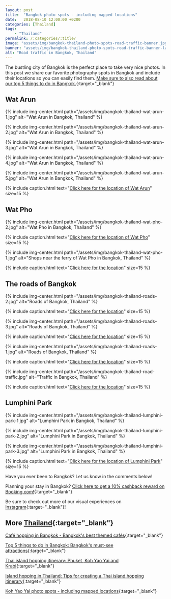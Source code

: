 ```yaml
---
layout: post
title:  "Bangkok photo spots - including mapped locations"
date:   2018-08-10 12:00:00 +0200
categories: [Thailand]
tags:
    - "Thailand"
permalink: /:categories/:title/
image: "assets/img/bangkok-thailand-photo-spots-road-traffic-banner.jpg"
banner: "assets/img/bangkok-thailand-photo-spots-road-traffic-banner-large.jpg"
alt: "Road traffic in Bangkok, Thailand"
---
```


The bustling city of Bangkok is the perfect place to take very nice photos. In this post we share our favorite photography spots in Bangkok and include their locations so you can easily find them. [Make sure to also read about our top 5 things to do in Bangkok.][top 5 bangkok]{:target="_blank"}

## Wat Arun

{% include img-center.html path="/assets/img/bangkok-thailand-wat-arun-1.jpg" alt="Wat Arun in Bangkok, Thailand" %}

{% include img-center.html path="/assets/img/bangkok-thailand-wat-arun-2.jpg" alt="Wat Arun in Bangkok, Thailand" %}

{% include img-center.html path="/assets/img/bangkok-thailand-wat-arun-3.jpg" alt="Wat Arun in Bangkok, Thailand" %}

{% include img-center.html path="/assets/img/bangkok-thailand-wat-arun-4.jpg" alt="Wat Arun in Bangkok, Thailand" %}

{% include img-center.html path="/assets/img/bangkok-thailand-wat-arun-5.jpg" alt="Wat Arun in Bangkok, Thailand" %}

{% include caption.html text="<a target='_blank' href='https://www.google.nl/maps/place/Wat+Arun,+Bangkok+Yai,+Bangkok+10600,+Thailand/@13.7420658,100.477232,15z/data=!3m1!4b1!4m5!3m4!1s0x30e29900caef320d:0x40100b25de28b80!8m2!3d13.7437024!4d100.4860282'>Click here for the location of Wat Arun</a>" size=15 %}

## Wat Pho

{% include img-center.html path="/assets/img/bangkok-thailand-wat-pho-2.jpg" alt="Wat Pho in Bangkok, Thailand" %}

{% include caption.html text="<a target='_blank' href='https://www.google.nl/maps/place/Wat+Phra+Chetuphon+Vimolmangklararm+Rajwaramahaviharn/@13.7465067,100.4903943,17z/data=!3m1!4b1!4m5!3m4!1s0x30e299057145cc81:0x7df49a08f511c22e!8m2!3d13.7465067!4d100.4925884'>Click here for the location of Wat Pho</a>" size=15 %}

{% include img-center.html path="/assets/img/bangkok-thailand-wat-pho-1.jpg" alt="Shops near the ferry of Wat Pho in Bangkok, Thailand" %}

{% include caption.html text="<a target='_blank' href='https://goo.gl/maps/8yuZBHfBdXT2'>Click here for the location</a>" size=15 %}

## The roads of Bangkok

{% include img-center.html path="/assets/img/bangkok-thailand-roads-2.jpg" alt="Roads of Bangkok, Thailand" %}

{% include caption.html text="<a target='_blank' href='https://goo.gl/maps/a72qTLXAzG82'>Click here for the location</a>" size=15 %}

{% include img-center.html path="/assets/img/bangkok-thailand-roads-3.jpg" alt="Roads of Bangkok, Thailand" %}

{% include caption.html text="<a target='_blank' href='https://goo.gl/maps/atsXAma4EnR2'>Click here for the location</a>" size=15 %}

{% include img-center.html path="/assets/img/bangkok-thailand-roads-1.jpg" alt="Roads of Bangkok, Thailand" %}

{% include caption.html text="<a target='_blank' href='https://www.google.com/maps?cid=13309857146310969214&hl=nl&gl=nl&shorturl=1'>Click here for the location</a>" size=15 %}

{% include img-center.html path="/assets/img/bangkok-thailand-road-traffic.jpg" alt="Traffic in Bangkok, Thailand" %}

{% include caption.html text="<a target='_blank' href='https://www.google.com/maps?q=Henri+Dunant+Rd,+Khwaeng+Pathum+Wan,+Khet+Pathum+Wan,+Krung+Thep+Maha+Nakhon+10330,+Thailand&ftid=0x30e29ed41b4c81d3:0xe1e226dd9d937476&hl=nl&gl=nl&shorturl=1'>Click here for the location</a>" size=15 %}

## Lumphini Park

{% include img-center.html path="/assets/img/bangkok-thailand-lumphini-park-1.jpg" alt="Lumphini Park in Bangkok, Thailand" %}

{% include img-center.html path="/assets/img/bangkok-thailand-lumphini-park-2.jpg" alt="Lumphini Park in Bangkok, Thailand" %}

{% include img-center.html path="/assets/img/bangkok-thailand-lumphini-park-3.jpg" alt="Lumphini Park in Bangkok, Thailand" %}

{% include caption.html text="<a target='_blank' href='https://www.google.nl/maps/place/Lumphini+Park/@13.7314058,100.5392455,17z/data=!3m1!4b1!4m5!3m4!1s0x30e29f26ed4bb01b:0xac01b20801f96936!8m2!3d13.7314058!4d100.5414396'>Click here for the location of Lumphini Park</a>" size=15 %}

Have you ever been to Bangkok? Let us know in the comments below!

Planning your stay in Bangkok? [Click here to get a 10% cashback reward on Booking.com!][booking.com]{:target="_blank"}

Be sure to check out more of our visual experiences on [Instagram][instagram]{:target="_blank"}!

## More [Thailand][thailand]{:target="_blank"}

[Café hopping in Bangkok - Bangkok's best themed cafés][themed cafes bangkok]{:target="_blank"}

[Top 5 things to do in Bangkok: Bangkok's must-see attractions][top 5 bangkok]{:target="_blank"}

[Thai island hopping itinerary: Phuket, Koh Yao Yai and Krabi][thai islands itinerary]{:target="_blank"}

[Island hopping in Thailand: Tips for creating a Thai island hopping itinerary][island hopping tips]{:target="_blank"}

[Koh Yao Yai photo spots - including mapped locations][koh yao yai photo spots]{:target="_blank"}

[thai islands itinerary]: https://kipamojo.world/thailand/Thai-island-hopping-itinerary-Phuket-Koh-Yao-Yai-and-Krabi/
[island hopping tips]: https://kipamojo.world/thailand/Island-hopping-in-Thailand-Tips-for-creating-a-Thai-island-hopping-itinerary/
[koh yao yai photo spots]: https://kipamojo.world/thailand/Koh-Yoa-Yai-photo-spots/

[themed cafes bangkok]: https://kipamojo.world/thailand/Cafe-hopping-in-Bangkok-Bangkoks-best-themed-cafes/
[top 5 bangkok]: https://kipamojo.world/thailand/Top-5-things-to-do-in-Bangkok-Bangkoks-must-see-attractions/

[thailand]: https://kipamojo.world/tags.html#thailand
[instagram]: https://instagram.com/kipamojo
[booking.com]: https://www.booking.com/s/11_6/joop9916
[blogpost]: https://kipamojo.world/2018/08/07/Top-5-things-to-do-in-Bangkok.html

